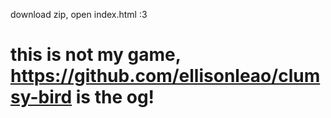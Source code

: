 download zip, open index.html :3

# this is not my game, https://github.com/ellisonleao/clumsy-bird is the og!
